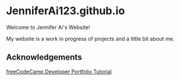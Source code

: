# JenniferAi123.github.io

Welcome to Jennifer Ai's Website!

My website is a work in progress of projects and a little bit about me.

## Acknowledgements
[freeCodeCamp Developer Portfolio Tutorial](https://www.freecodecamp.org/news/how-to-build-a-developer-portfolio-website/)
